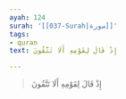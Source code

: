 ```yaml
---
ayah: 124
surah: '[[037-Surah|سورة]]'
tags:
- quran
text: إِذْ قَالَ لِقَوْمِهِ أَلَا تَتَّقُونَ

---
```

> إِذْ قَالَ لِقَوْمِهِ أَلَا تَتَّقُونَ
